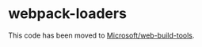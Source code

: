 # webpack-loaders

This code has been moved to [Microsoft/web-build-tools](https://github.com/Microsoft/web-build-tools/).